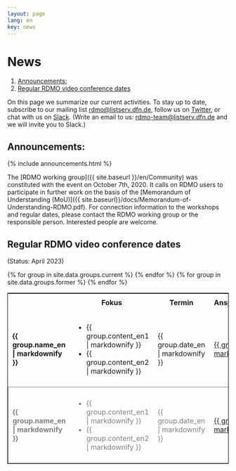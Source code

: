 ```yaml
---
layout: page
lang: en
key: news
---
```


# News

<!--- mdtoc: toc begin -->

1. [Announcements:](#announcements-)
2. [Regular RDMO video conference dates](#regular-rdmo-video-conference-dates)<!--- mdtoc: toc end -->

On this page we summarize our current activities. To stay up to date, subscribe to our mailing list [rdmo@listserv.dfn.de](https://www.listserv.dfn.de/sympa/info/rdmo), follow us on [Twitter](https://twitter.com/rdmorganiser), or chat with us on [Slack](https://rdmo.slack.com). (Write an email to us: <a href="mailto:rdmo-team@listserv.dfn.de">rdmo-team@listserv.dfn.de</a> and we will invite you to Slack.) <br/>

## Announcements:

{% include announcements.html %}

The [RDMO working group]({{ site.baseurl }}/en/Community) was constituted with the event on October 7th, 2020. It calls on RDMO users to participate in further work on the basis of the [Memorandum of Understanding (MoU)]({{ site.baseurl}}/docs/Memorandum-of-Understanding-RDMO.pdf). For connection information to the workshops and regular dates, please contact the RDMO working group or the responsible person. Interested people are welcome.

## Regular RDMO video conference dates

(Status: April 2023)

<table style="width: 100%; border:1px solid black;">
	<tr>
		<th style="width: 20%;"/>
		<th style="width: 45%; padding: 10px;">Fokus</th>
		<th style="width: 20%; padding: 10px;">Termin</th>
		<th style="width: 25%; padding: 10px;">Ansprechperson</th>
	</tr>
	{% for group in site.data.groups.current %}
	<tr>
		<td style="font-weight: bold; padding: 10px;">{{ group.name_en | markdownify }}</td>
		<td style="padding: 10px;">
			<ul>
				<li>{{ group.content_en1 | markdownify }}</li>
				<li>{{ group.content_en2 | markdownify }}</li>
			</ul>
		</td>
		<td style="padding: 10px;">{{ group.date_en | markdownify }}</td>
		<td style="padding: 10px;"><a href="{{ group.leader_mail }}">{{ group.leader | markdownify }}</a></td>
	</tr>
	{% endfor %}
	{% for group in site.data.groups.former %}
	<tr style="border:1px solid grey; border-bottom-right-radius: 15px; color:grey;">
		<td style="font-weight: bold; padding: 10px;">{{ group.name_en | markdownify }}</td>
		<td style="padding: 10px;">
			<ul>
				<li>{{ group.content_en1 | markdownify }}</li>
				<li>{{ group.content_en2 | markdownify }}</li>
			</ul>
		</td>
		<td style="padding: 10px;">{{ group.date_en | markdownify }}</td>
		<td style="padding: 10px;"><a href="{{ group.leader_mail }}">{{ group.leader | markdownify }}</a></td>
	</tr>
	{% endfor %}
</table>
